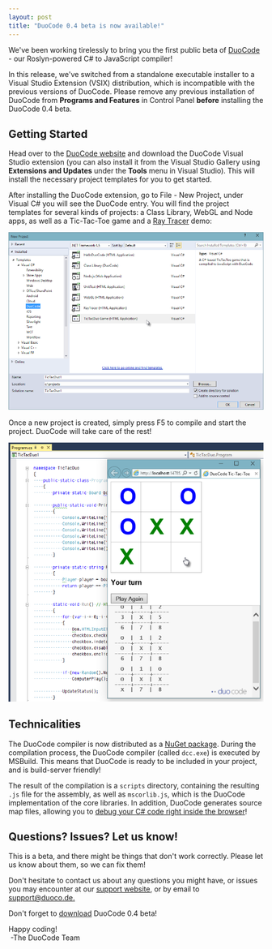 ```yaml
---
layout: post
title: "DuoCode 0.4 beta is now available!"
---
```

We've been working tirelessly to bring you the first public beta of [DuoCode](http://duoco.de) - our Roslyn-powered C# to JavaScript compiler!

<div class="bg-danger bs-callout bs-callout-warning">
<p>In this release, we've switched from a standalone executable installer to a Visual Studio Extension (VSIX) distribution, which is incompatible with the previous versions of DuoCode. Please remove any previous installation of DuoCode from <strong>Programs and Features</strong> in Control Panel <strong>before</strong> installing the DuoCode 0.4 beta.</p>
</div>

## Getting Started
Head over to the [DuoCode website](http://duoco.de) and download the DuoCode Visual Studio extension (you can also install it from the Visual Studio Gallery using **Extensions and Updates** under the **Tools** menu in Visual Studio). This will install the necessary project templates for you to get started.

After installing the DuoCode extension, go to File - New Project, under Visual C# you will see the DuoCode entry. You will find the project templates for several kinds of projects: a Class Library, WebGL and Node apps, as well as a Tic-Tac-Toe game and a [Ray Tracer](http://en.wikipedia.org/wiki/Ray_tracing_%28graphics%29) demo:

<img src="/images/duocode-0.4-beta-is-now-available/new-project.png" class="screenshot img-responsive">

Once a new project is created, simply press F5 to compile and start the project. DuoCode will take care of the rest!

<img src="/images/duocode-0.4-beta-is-now-available/tic-tac-duo.png" class="screenshot img-responsive">

## Technicalities

The DuoCode compiler is now distributed as a [NuGet package](https://www.nuget.org/packages/DuoCode/). During the compilation process, the DuoCode compiler (called `dcc.exe`) is executed by MSBuild. This means that DuoCode is ready to be included in your project, and is build-server friendly!

The result of the compilation is a `scripts` directory, containing the resulting `.js` file for the assembly, as well as `mscorlib.js`, which is the DuoCode implementation of the core libraries. In addition, DuoCode generates  source map files, allowing you to [debug your C# code right inside the browser](http://duoco.de/#debugging)!

## Questions? Issues? Let us know!

This is a beta, and there might be things that don't work correctly. Please let us know about them, so we can fix them!

Don't hesitate to contact us about any questions you might have, or issues you may encounter at our [support website](http://support.duoco.de), or by email to [support@duoco.de.](mailto:support@duoco.de)

Don't forget to [download](http://duoco.de/download) DuoCode 0.4 beta!

Happy coding!  
&nbsp;-The DuoCode Team
